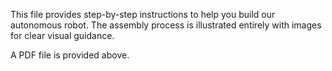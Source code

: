 This file provides step-by-step instructions to help you build our autonomous robot. The assembly process is illustrated entirely with images for clear visual guidance.

A PDF file is provided above.
